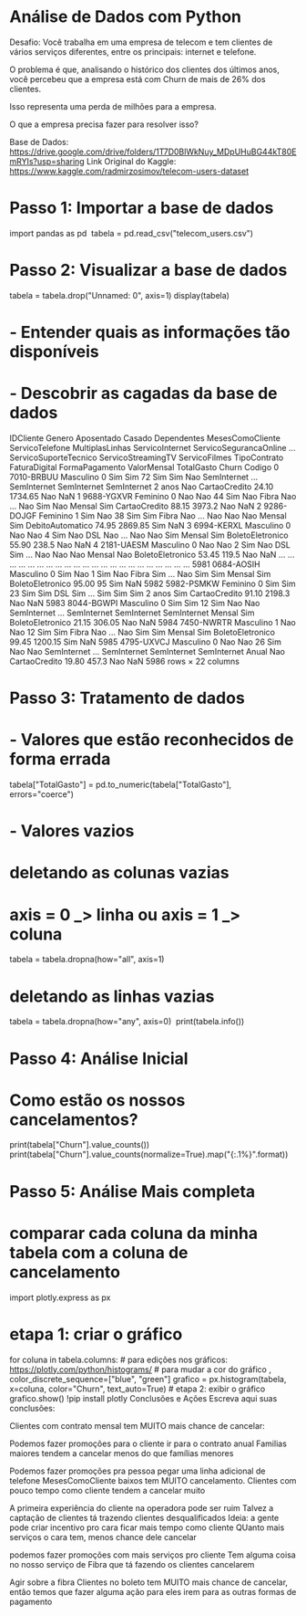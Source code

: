 # Análise de Dados com Python
Desafio:
Você trabalha em uma empresa de telecom e tem clientes de vários serviços diferentes, entre os principais: internet e telefone.

O problema é que, analisando o histórico dos clientes dos últimos anos, você percebeu que a empresa está com Churn de mais de 26% dos clientes.

Isso representa uma perda de milhões para a empresa.

O que a empresa precisa fazer para resolver isso?

Base de Dados: https://drive.google.com/drive/folders/1T7D0BlWkNuy_MDpUHuBG44kT80EmRYIs?usp=sharing
Link Original do Kaggle: https://www.kaggle.com/radmirzosimov/telecom-users-dataset

# Passo 1: Importar a base de dados
import pandas as pd
​
tabela = pd.read_csv("telecom_users.csv")
​
# Passo 2: Visualizar a base de dados
tabela = tabela.drop("Unnamed: 0", axis=1)
display(tabela)
# - Entender quais as informações tão disponíveis
# - Descobrir as cagadas da base de dados
IDCliente	Genero	Aposentado	Casado	Dependentes	MesesComoCliente	ServicoTelefone	MultiplasLinhas	ServicoInternet	ServicoSegurancaOnline	...	ServicoSuporteTecnico	ServicoStreamingTV	ServicoFilmes	TipoContrato	FaturaDigital	FormaPagamento	ValorMensal	TotalGasto	Churn	Codigo
0	7010-BRBUU	Masculino	0	Sim	Sim	72	Sim	Sim	Nao	SemInternet	...	SemInternet	SemInternet	SemInternet	2 anos	Nao	CartaoCredito	24.10	1734.65	Nao	NaN
1	9688-YGXVR	Feminino	0	Nao	Nao	44	Sim	Nao	Fibra	Nao	...	Nao	Sim	Nao	Mensal	Sim	CartaoCredito	88.15	3973.2	Nao	NaN
2	9286-DOJGF	Feminino	1	Sim	Nao	38	Sim	Sim	Fibra	Nao	...	Nao	Nao	Nao	Mensal	Sim	DebitoAutomatico	74.95	2869.85	Sim	NaN
3	6994-KERXL	Masculino	0	Nao	Nao	4	Sim	Nao	DSL	Nao	...	Nao	Nao	Sim	Mensal	Sim	BoletoEletronico	55.90	238.5	Nao	NaN
4	2181-UAESM	Masculino	0	Nao	Nao	2	Sim	Nao	DSL	Sim	...	Nao	Nao	Nao	Mensal	Nao	BoletoEletronico	53.45	119.5	Nao	NaN
...	...	...	...	...	...	...	...	...	...	...	...	...	...	...	...	...	...	...	...	...	...
5981	0684-AOSIH	Masculino	0	Sim	Nao	1	Sim	Nao	Fibra	Sim	...	Nao	Sim	Sim	Mensal	Sim	BoletoEletronico	95.00	95	Sim	NaN
5982	5982-PSMKW	Feminino	0	Sim	Sim	23	Sim	Sim	DSL	Sim	...	Sim	Sim	Sim	2 anos	Sim	CartaoCredito	91.10	2198.3	Nao	NaN
5983	8044-BGWPI	Masculino	0	Sim	Sim	12	Sim	Nao	Nao	SemInternet	...	SemInternet	SemInternet	SemInternet	Mensal	Sim	BoletoEletronico	21.15	306.05	Nao	NaN
5984	7450-NWRTR	Masculino	1	Nao	Nao	12	Sim	Sim	Fibra	Nao	...	Nao	Sim	Sim	Mensal	Sim	BoletoEletronico	99.45	1200.15	Sim	NaN
5985	4795-UXVCJ	Masculino	0	Nao	Nao	26	Sim	Nao	Nao	SemInternet	...	SemInternet	SemInternet	SemInternet	Anual	Nao	CartaoCredito	19.80	457.3	Nao	NaN
5986 rows × 22 columns

# Passo 3: Tratamento de dados
# - Valores que estão reconhecidos de forma errada
tabela["TotalGasto"] = pd.to_numeric(tabela["TotalGasto"], errors="coerce")
​
# - Valores vazios
# deletando as colunas vazias
# axis = 0 _> linha ou axis = 1 _> coluna
tabela = tabela.dropna(how="all", axis=1)
# deletando as linhas vazias
tabela = tabela.dropna(how="any", axis=0)
​
print(tabela.info())
# Passo 4: Análise Inicial
# Como estão os nossos cancelamentos?
print(tabela["Churn"].value_counts())
print(tabela["Churn"].value_counts(normalize=True).map("{:.1%}".format))
# Passo 5: Análise Mais completa
# comparar cada coluna da minha tabela com a coluna de cancelamento
import plotly.express as px
​
# etapa 1: criar o gráfico
for coluna in tabela.columns:
    # para edições nos gráficos: https://plotly.com/python/histograms/
    # para mudar a cor do gráfico , color_discrete_sequence=["blue", "green"]
    grafico = px.histogram(tabela, x=coluna, color="Churn", text_auto=True)
    # etapa 2: exibir o gráfico
    grafico.show()
!pip install plotly
Conclusões e Ações
Escreva aqui suas conclusões:

Clientes com contrato mensal tem MUITO mais chance de cancelar:

Podemos fazer promoções para o cliente ir para o contrato anual
Familias maiores tendem a cancelar menos do que famílias menores

Podemos fazer promoções pra pessoa pegar uma linha adicional de telefone
MesesComoCliente baixos tem MUITO cancelamento. Clientes com pouco tempo como cliente tendem a cancelar muito

A primeira experiência do cliente na operadora pode ser ruim
Talvez a captação de clientes tá trazendo clientes desqualificados
Ideia: a gente pode criar incentivo pro cara ficar mais tempo como cliente
QUanto mais serviços o cara tem, menos chance dele cancelar

podemos fazer promoções com mais serviços pro cliente
Tem alguma coisa no nosso serviço de Fibra que tá fazendo os clientes cancelarem

Agir sobre a fibra
Clientes no boleto tem MUITO mais chance de cancelar, então temos que fazer alguma ação para eles irem para as outras formas de pagamento
